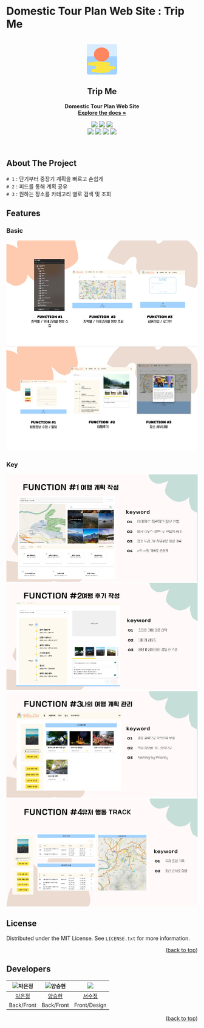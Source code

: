 # **Domestic Tour Plan Web Site : Trip Me**

<a name="readme-top"></a>

<!-- PROJECT SHIELDS -->


<!-- PROJECT LOGO -->
<br />
<div align="center">
  <a href="">
    <img src="./images/logo.png" alt="Logo" width="80" height="80">
  </a>

<h2 align="center"><strong>Trip Me</strong></h2>
  <p align="center">
    <strong>Domestic Tour Plan Web Site</strong>
    <br />
        <a href="https://github.com/TripMe-23-08/docs/README.md"><strong>Explore the docs »</strong></a>
    <br />
    <!--<a href="https://youtu.be/">View Demo</a>-->
    <div>
        <img src="https://img.shields.io/badge/springboot-6DB33F?style=for-the-badge&logo=spring&logoColor=white"> 
        <img src="https://img.shields.io/badge/java-007396?style=for-the-badge&logo=java&logoColor=white"> 
         <img src="https://img.shields.io/badge/mysql-4479A1?style=for-the-badge&logo=mysql&logoColor=white"> 
        <br/>
        <img src="https://img.shields.io/badge/Vue.js-35495E?style=for-the-badge&logo=vuedotjs&logoColor=4FC08D" />    
        <img src="https://img.shields.io/badge/javascript-F7DF1E?style=for-the-badge&logo=javascript&logoColor=black"> 
 <img src="https://img.shields.io/badge/html5-E34F26?style=for-the-badge&logo=html5&logoColor=white"> 
  <img src="https://img.shields.io/badge/css-1572B6?style=for-the-badge&logo=css3&logoColor=white"> 
    </div>
  </p>
</div>
<br/>

<!-- ABOUT THE PROJECT -->
## **About The Project**

`# 1` : 단기부터 중장기 계획을 빠르고 손쉽게    
`# 2` : 피드를 통해 계획 공유    
`# 3` : 원하는 장소를 카테고리 별로 검색 및 조회  
  

## **Features**
### **Basic**
![](./images/features/1.jpg)
![](./images/features/2.jpg)
### **Key**
![](./images/features/3.jpg)
![](./images/features/4.jpg)
![](./images/features/5.jpg)
![](./images/features/6.jpg)



<!-- LICENSE -->
## **License**

Distributed under the MIT License. See `LICENSE.txt` for more information.

<p align="right">(<a href="#readme-top">back to top</a>)</p>



<!-- Developers -->
## **Developers**
| ![박은정](https://avatars.githubusercontent.com/u/50352139) | ![양승현](https://avatars.githubusercontent.com/u/70054592) |![](https://avatars.githubusercontent.com/u/58605215)|
|:--------:|:-------:|:---------:|
| [박은정](https://github.com/Eundms) | [양승현](https://github.com/Devyan0) |[서수정](https://github.com/ssj946)|
|Back/Front|Back/Front|Front/Design|


<p align="right">(<a href="#readme-top">back to top</a>)</p>


<!-- MARKDOWN LINKS & IMAGES -->
<!-- https://www.markdownguide.org/basic-syntax/#reference-style-links -->
[product-screenshot]: ./images/screenshot.jpg
[Vue.js]: https://img.shields.io/badge/Vue.js-35495E?style=for-the-badge&logo=vuedotjs&logoColor=4FC08D
[Vue-url]: https://vuejs.org/

